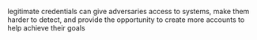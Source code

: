 legitimate credentials can give adversaries access to systems, make them harder to detect, and provide the opportunity to create more accounts to help achieve their goals